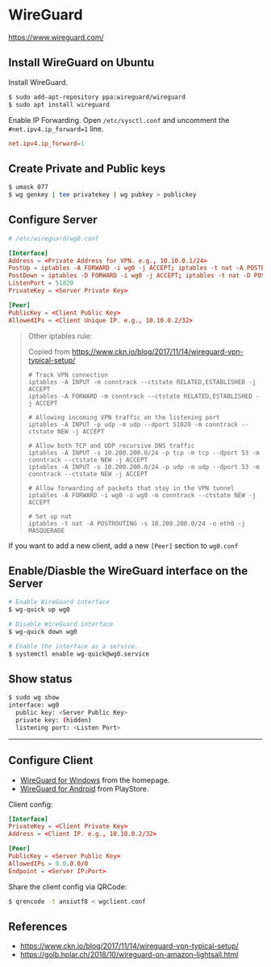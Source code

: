 # WireGuard

https://www.wireguard.com/

## Install WireGuard on Ubuntu

Install WireGuard.

```bash
$ sudo add-apt-repository ppa:wireguard/wireguard
$ sudo apt install wireguard
```

Enable IP Forwarding. Open `/etc/sysctl.conf` and uncomment the `#net.ipv4.ip_forward=1` line.

```conf
net.ipv4.ip_forward=1
```

## Create Private and Public keys

```bash
$ umask 077
$ wg genkey | tee privatekey | wg pubkey > publickey
```

## Configure Server

```conf
# /etc/wireguard/wg0.conf

[Interface]
Address = <Private Address for VPN. e.g., 10.10.0.1/24>
PostUp = iptables -A FORWARD -i wg0 -j ACCEPT; iptables -t nat -A POSTROUTING -o eth0 -j MASQUERADE; ip6tables -A FORWARD -i wg0 -j ACCEPT; ip6tables -t nat -A POSTROUTING -o eth0 -j MASQUERADE
PostDown = iptables -D FORWARD -i wg0 -j ACCEPT; iptables -t nat -D POSTROUTING -o eth0 -j MASQUERADE; ip6tables -D FORWARD -i wg0 -j ACCEPT; ip6tables -t nat -D POSTROUTING -o eth0 -j MASQUERADE
ListenPort = 51820
PrivateKey = <Server Private Key>

[Peer]
PublicKey = <Client Public Key>
AllowedIPs = <Client Unique IP. e.g., 10.10.0.2/32>
```

> Other iptables rule:
>
> Copied from https://www.ckn.io/blog/2017/11/14/wireguard-vpn-typical-setup/
>
> ```
> # Track VPN connection
> iptables -A INPUT -m conntrack --ctstate RELATED,ESTABLISHED -j ACCEPT
> iptables -A FORWARD -m conntrack --ctstate RELATED,ESTABLISHED -j ACCEPT
> 
> # Allowing incoming VPN traffic on the listening port
> iptables -A INPUT -p udp -m udp --dport 51820 -m conntrack --ctstate NEW -j ACCEPT
> 
> # Allow both TCP and UDP recursive DNS traffic
> iptables -A INPUT -s 10.200.200.0/24 -p tcp -m tcp --dport 53 -m conntrack --ctstate NEW -j ACCEPT
> iptables -A INPUT -s 10.200.200.0/24 -p udp -m udp --dport 53 -m conntrack --ctstate NEW -j ACCEPT
>
> # Allow forwarding of packets that stay in the VPN tunnel
> iptables -A FORWARD -i wg0 -o wg0 -m conntrack --ctstate NEW -j ACCEPT
>
> # Set up nat
> iptables -t nat -A POSTROUTING -s 10.200.200.0/24 -o eth0 -j MASQUERADE

If you want to add a new client, add a new `[Peer]` section to `wg0.conf`

## Enable/Diasble the WireGuard interface on the Server

```bash
# Enable WireGuard interface
$ wg-quick up wg0

# Disable WireGuard interface
$ wg-quick down wg0
```

```bash
# Enable the interface as a service.
$ systemctl enable wg-quick@wg0.service
```

## Show status

```bash
$ sudo wg show
interface: wg0
  public key: <Server Public Key>
  private key: (hidden)
  listening port: <Listen Port>
```

----

## Configure Client

- [WireGuard for Windows](https://www.wireguard.com/install/) from the homepage.
- [WireGuard for Android](https://play.google.com/store/apps/details?id=com.wireguard.android) from PlayStore.

Client config:

```conf
[Interface]
PrivateKey = <Client Private Key>
Address = <Client IP. e.g., 10.10.0.2/32>

[Peer]
PublicKey = <Server Public Key>
AllowedIPs = 0.0.0.0/0
Endpoint = <Server IP:Port>
```

Share the client config via QRCode:

```bash
$ qrencode -t ansiutf8 < wgclient.conf
```

## References

- https://www.ckn.io/blog/2017/11/14/wireguard-vpn-typical-setup/
- https://golb.hplar.ch/2018/10/wireguard-on-amazon-lightsail.html